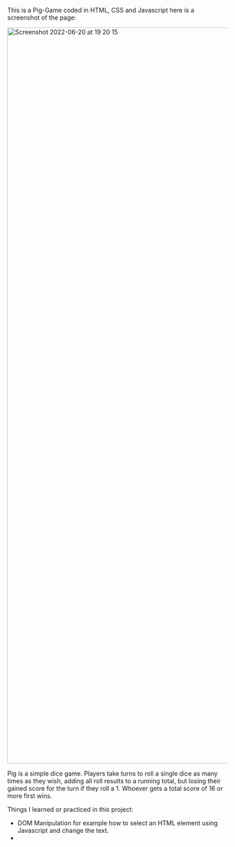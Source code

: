 This is a Pig-Game coded in HTML, CSS and Javascript here is a screenshot of the page: 

<img width="1680" alt="Screenshot 2022-06-20 at 19 20 15" src="https://user-images.githubusercontent.com/71894732/178801487-cc3be670-bcb4-4937-a12e-cecf1e097c08.png">

Pig is a simple dice game. Players take turns to roll a single dice as many times as they wish, adding all roll results to a running total,
but losing their gained score for the turn if they roll a 1. Whoever gets a total score of 16 or more first wins.

Things I learned or practiced in this project:
* DOM Manipulation for example how to select an HTML element using Javascript and change the text.
*



